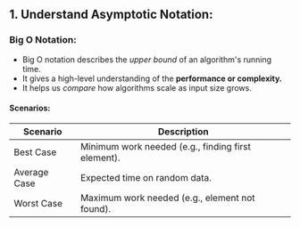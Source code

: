## 1.	Understand Asymptotic Notation: 

### Big O Notation:
- Big O notation describes the _upper bound_ of an algorithm's running time.
- It gives a high-level understanding of the **performance or complexity.**
- It helps us _compare_ how algorithms scale as input size grows.

#### Scenarios:

| **Scenario**   | **Description**                                     |
| -------------- | --------------------------------------------------- | 
| Best Case      | Minimum work needed (e.g., finding first element).  |
| Average Case   | Expected time on random data.                       |
| Worst Case     | Maximum work needed (e.g., element not found).      |



